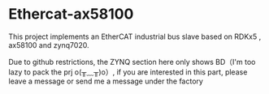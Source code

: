 # Ethercat-ax58100
This project implements an EtherCAT industrial bus slave based on RDKx5 , ax58100 and zynq7020.

Due to github restrictions, the ZYNQ section here only shows BD（I'm too lazy to pack the prj o(╥﹏╥)o）, if you are interested in this part, please leave a message or send me a message under the factory
